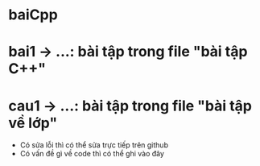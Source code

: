 # baiCpp
# bai1 -> ...: bài tập trong file "bài tập C++"
# cau1 -> ...: bài tập trong file "bài tập về lớp"
- Có sửa lỗi thì có thể sửa trực tiếp trên github
- Có vấn đề gì về code thì có thể ghi vào đây
